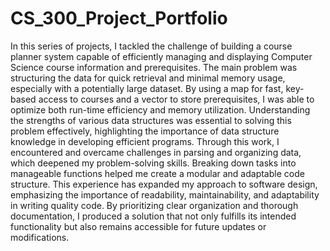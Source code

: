 # CS_300_Project_Portfolio
In this series of projects, I tackled the challenge of building a course planner system capable of efficiently managing and displaying Computer Science course information and prerequisites. The main problem was structuring the data for quick retrieval and minimal memory usage, especially with a potentially large dataset. By using a map for fast, key-based access to courses and a vector to store prerequisites, I was able to optimize both run-time efficiency and memory utilization. Understanding the strengths of various data structures was essential to solving this problem effectively, highlighting the importance of data structure knowledge in developing efficient programs.
Through this work, I encountered and overcame challenges in parsing and organizing data, which deepened my problem-solving skills. Breaking down tasks into manageable functions helped me create a modular and adaptable code structure. This experience has expanded my approach to software design, emphasizing the importance of readability, maintainability, and adaptability in writing quality code. By prioritizing clear organization and thorough documentation, I produced a solution that not only fulfills its intended functionality but also remains accessible for future updates or modifications.
